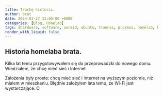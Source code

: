```yaml
---
title: Trochę historii.
author: brat
date: 2024-03-27 12:00:00 +0000
categories: [Blog, Homelab]
tags: [hardware, software, unraid, ubuntu, truenas, proxmox, homelab, blog, fujitsu, rack]
render_with_liquid: false
---
```



## Historia homelaba brata.

Kilka lat temu przygotowywałem się do przeprowadzki do nowego domu. Wiedziałem, że chcę mieć sieć i Internet

Założenia były proste: chcę mieć sieć i Internet na wyższym poziomie, niż miałem w mieszkaniu. Błędnie założyłem lata temu, że Wi-Fi jest wystarczające. O 

